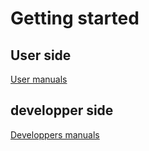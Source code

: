# Getting started

## User side

[User manuals](commands/all/)

## developper side

[Developpers manuals](home/)
